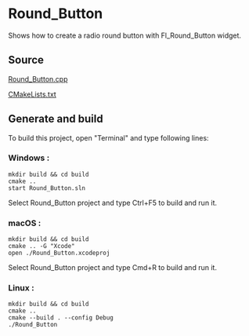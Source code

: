 # Round_Button

Shows how to create a radio round button with Fl_Round_Button widget.

## Source

[Round_Button.cpp](Round_Button.cpp)

[CMakeLists.txt](CMakeLists.txt)

## Generate and build

To build this project, open "Terminal" and type following lines:

### Windows :

``` shell
mkdir build && cd build
cmake .. 
start Round_Button.sln
```

Select Round_Button project and type Ctrl+F5 to build and run it.

### macOS :

``` shell
mkdir build && cd build
cmake .. -G "Xcode"
open ./Round_Button.xcodeproj
```

Select Round_Button project and type Cmd+R to build and run it.

### Linux :

``` shell
mkdir build && cd build
cmake .. 
cmake --build . --config Debug
./Round_Button
```
